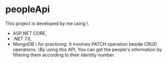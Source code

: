 # peopleApi
This project is developed by me using \
* ASP.NET CORE, 
* .NET 7.0, 
* MongoDB 
\ for practicing. It involves PATCH operation beside CRUD operations. \By using this API,
You can get the people's information by filtering them according to their identity number.
